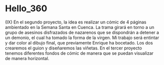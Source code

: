 # Hello_360
(IX)
En el segundo proyecto, la idea es realizar un cómic de 4 páginas ambientado en la Semana Santa en Cuenca. La trama girará en torno a un grupo de asesinos disfrazados de nazarenos que se dispondrán a detener a un demonio, el cual ha tomado la forma de la virgen.
Mi trabajo será entintar y dar color al dibujo final, que previamente Enrique ha bocetado. Los dos crearemos el guion y diseñaremos las viñetas.
En el tercer proyecto tenemos diferentes fondos de cómic de manera que se puedan visualizar de manera horizontal. 
